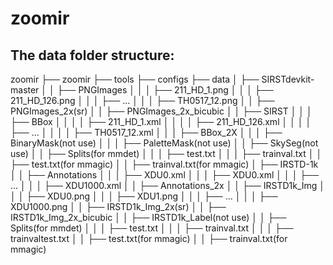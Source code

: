 # zoomir
## The data folder structure:
zoomir
├── zoomir
├── tools
├── configs
├── data
│   ├── SIRSTdevkit-master
│   │   ├── PNGImages
│   │   │   ├── 211_HD_1.png
│   │   │   ├── 211_HD_126.png
│   │   │   ├── ...
│   │   │   ├── TH0517_12.png
│   │   ├── PNGImages_2x(sr)
│   │   ├── PNGImages_2x_bicubic
│   │   ├── SIRST
│   │   │   ├── BBox
│   │   │   │   ├── 211_HD_1.xml
│   │   │   │   ├── 211_HD_126.xml
│   │   │   │   ├── ...
│   │   │   │   ├── TH0517_12.xml
│   │   │   ├── BBox_2X
│   │   │   ├── BinaryMask(not use)
│   │   │   ├── PaletteMask(not use)
│   │   ├── SkySeg(not use)
│   │   ├── Splits(for mmdet)
│   │   │   ├── test.txt
│   │   │   ├── trainval.txt
│   │   ├── test.txt(for mmagic)
│   │   ├── trainval.txt(for mmagic)
│   ├── IRSTD-1k
│   │   ├── Annotations
│   │   │   ├── XDU0.xml
│   │   │   ├── XDU0.xml
│   │   │   ├── ...
│   │   │   ├── XDU1000.xml
│   │   ├── Annotations_2x
│   │   ├── IRSTD1k_Img
│   │   │   ├── XDU0.png
│   │   │   ├── XDU1.png
│   │   │   ├── ...
│   │   │   ├── XDU1000.png
│   │   ├── IRSTD1k_Img_2x(sr)
│   │   ├── IRSTD1k_Img_2x_bicubic
│   │   ├── IRSTD1k_Label(not use)
│   │   ├── Splits(for mmdet)
│   │   │   ├── test.txt
│   │   │   ├── trainval.txt
│   │   │   ├── trainvaltest.txt
│   │   ├── test.txt(for mmagic)
│   │   ├── trainval.txt(for mmagic)
